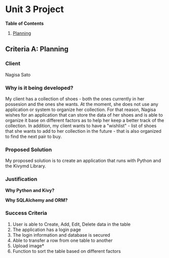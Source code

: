 # Unit 3 Project 

**Table of Contents** 

1. [Planning](https://github.com/David-Hien/Unit-3/blob/main/Project.md#criteria-a-planning)


## Criteria A: Planning 

### Client

Nagisa Sato

### Why is it being developed?

My client has a collection of shoes - both the ones currently in her possesion and the ones she wants. At the moment, she does not use any application or system to organize her collection. For that reason, Nagisa wishes for an application that can store the data of her shoes and is able to organize it base on different factors as to help her keep a better track of the collection. In addition, my client wants to have a "wishlist" - list of shoes that she wants to add to her collection in the future - that is also organized to find the next pair to buy.

### Proposed Solution 

My proposed solution is to create an application that runs with Python and the Kivymd Library.

### Justification 

**Why Python and Kivy?**



**Why SQLAlchemy and ORM?**


### Success Criteria

1. User is able to Create, Add, Edit, Delete data in the table
2. The application has a login page
3. The login information and database is secured
4. Able to transfer a row from one table to another
5. Upload image*
6. Function to sort the table based on different factors
